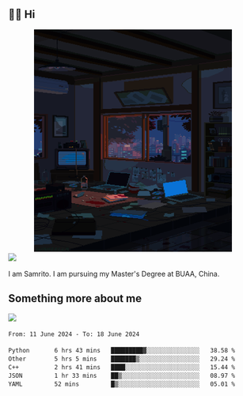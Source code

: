 ## 👋🏻 Hi

<div align="center">
<img alt="GIF" src="https://github.com/xiangsam/xiangsam/blob/271390e4ab50820a4594e3cb94b7ffaa6293de72/0_0EUAvTumWsRa2k6F.gif" width=400 height=450/>
</div>

<a href="https://github.com/xiangsam">
  <img src="https://komarev.com/ghpvc/?username=xiangsam&style=flat-square" />
</a>

I am Samrito. I am pursuing my Master's Degree at BUAA, China.


## Something more about me
<a href="https://github.com/xiangsam">
  <img src="https://github-readme-stats.vercel.app/api?username=xiangsam&show_icons=true&hide_border=true" />
</a>

<!--
<a href="https://github.com/xiangsam">
  <img src="https://github-readme-stats.vercel.app/api/top-langs/?username=xiangsam&layout=compact" />
</a>
-->

<!--START_SECTION:waka-->

```txt
From: 11 June 2024 - To: 18 June 2024

Python       6 hrs 43 mins   █████████▓░░░░░░░░░░░░░░░   38.58 %
Other        5 hrs 5 mins    ███████▒░░░░░░░░░░░░░░░░░   29.24 %
C++          2 hrs 41 mins   ████░░░░░░░░░░░░░░░░░░░░░   15.44 %
JSON         1 hr 33 mins    ██▒░░░░░░░░░░░░░░░░░░░░░░   08.97 %
YAML         52 mins         █▒░░░░░░░░░░░░░░░░░░░░░░░   05.01 %
```

<!--END_SECTION:waka-->

<!---
xiangsam/xiangsam is a ✨ special ✨ repository because its `README.md` (this file) appears on your GitHub profile.
You can click the Preview link to take a look at your changes.
--->
